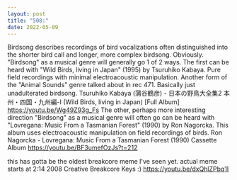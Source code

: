```yaml
---
layout: post
title: "508:"
date: 2022-05-09
---
```


Birdsong describes recordings of bird vocalizations often distinguished into the shorter bird call and longer, more complex birdsong. Obviously. "Birdsong" as a musical genre will generally go 1 of 2 ways. The first can be heard with "Wild Birds, living in Japan" (1995) by Tsuruhiko Kabaya. Pure field recordings with minimal electroacoustic manipulation. Another form of the "Animal Sounds" genre talked about in rec 471. Basically just unadulterated birdsong.
 Tsuruhiko Kabaya (蒲谷鶴彦) - 日本の野鳥大全集2 本州・四国・九州編-I (Wild Birds, living in Japan) [Full Album]
https://youtu.be/Wg49Z93g_Fs 
The other, perhaps more interesting direction "Birdsong" as a musical genre will often go can be heard with "Lovregana: Music From a Tasmanian Forest" (1990) by Ron Nagorcka. This album uses electroacoustic manipulation on field recordings of birds.
 Ron Nagorcka - Lovregana: Music From a Tasmanian Forest (1990) Cassette Album
https://youtu.be/BF3umefOzJs?t=212

this has gotta be the oldest breakcore meme I've seen yet. actual meme starts at 2:14 2008
 Creative Breakcore Keys :)
https://youtu.be/dxQhlZPbq1I
